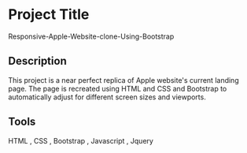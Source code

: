 # Project Title
Responsive-Apple-Website-clone-Using-Bootstrap
## Description
This project is a near perfect replica of Apple website's current landing page. The page is recreated using HTML and CSS and Bootstrap to automatically adjust for different screen sizes and viewports.
## Tools
HTML ,
CSS ,
Bootstrap ,
Javascript ,
Jquery



